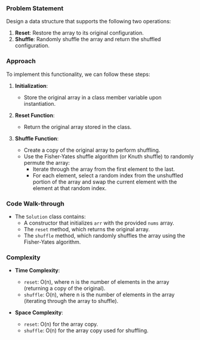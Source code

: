 ### Problem Statement
Design a data structure that supports the following two operations:
1. **Reset**: Restore the array to its original configuration.
2. **Shuffle**: Randomly shuffle the array and return the shuffled configuration.

### Approach
To implement this functionality, we can follow these steps:

1. **Initialization**:
   - Store the original array in a class member variable upon instantiation.

2. **Reset Function**:
   - Return the original array stored in the class.

3. **Shuffle Function**:
   - Create a copy of the original array to perform shuffling.
   - Use the Fisher-Yates shuffle algorithm (or Knuth shuffle) to randomly permute the array:
     - Iterate through the array from the first element to the last.
     - For each element, select a random index from the unshuffled portion of the array and swap the current element with the element at that random index.

### Code Walk-through
- The `Solution` class contains:
  - A constructor that initializes `arr` with the provided `nums` array.
  - The `reset` method, which returns the original array.
  - The `shuffle` method, which randomly shuffles the array using the Fisher-Yates algorithm.

### Complexity
- **Time Complexity**:
  - `reset`: O(n), where n is the number of elements in the array (returning a copy of the original).
  - `shuffle`: O(n), where n is the number of elements in the array (iterating through the array to shuffle).
  
- **Space Complexity**:
  - `reset`: O(n) for the array copy.
  - `shuffle`: O(n) for the array copy used for shuffling.

